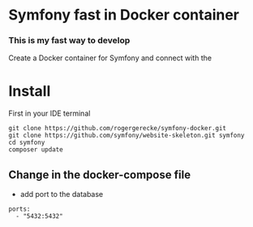 # Symfony fast in Docker container

### This is my fast way to develop
Create a Docker container for Symfony and connect with the 


# Install

First in your IDE terminal

```
git clone https://github.com/rogergerecke/symfony-docker.git
git clone https://github.com/symfony/website-skeleton.git symfony
cd symfony
composer update

```

## Change in the docker-compose file
- add port to the database
```
ports:
  - "5432:5432"
```